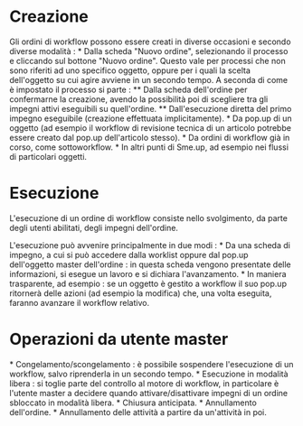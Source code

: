# Creazione

Gli ordini di workflow possono essere creati in diverse occasioni e secondo diverse modalità : 
 \* Dalla scheda "Nuovo ordine", selezionando il processo e cliccando sul bottone "Nuovo ordine". Questo vale per processi che non sono riferiti ad uno specifico oggetto, oppure per i quali la scelta dell'oggetto su cui agire avviene in un secondo tempo. A seconda di come è impostato il processo si parte : 
 \*\* Dalla scheda dell'ordine per confermarne la creazione, avendo la possibilità poi di scegliere tra gli impegni attivi eseguibili su quell'ordine.
 \*\* Dall'esecuzione diretta del primo impegno eseguibile (creazione effettuata implicitamente).
 \* Da pop.up di un oggetto (ad esempio il workflow di revisione tecnica di un articolo potrebbe essere creato dal pop.up dell'articolo stesso).
 \* Da ordini di workflow già in corso, come sottoworkflow.
 \* In altri punti di Sme.up, ad esempio nei flussi di particolari oggetti.

# Esecuzione

L'esecuzione di un ordine di workflow consiste nello svolgimento, da parte degli utenti abilitati, degli impegni dell'ordine.

L'esecuzione può avvenire principalmente in due modi : 
 \* Da una scheda di impegno, a cui si può accedere dalla worklist oppure dal pop.up dell'oggetto master dell'ordine :  in questa scheda vengono presentate delle informazioni, si esegue un lavoro e si dichiara l'avanzamento.
 \* In maniera trasparente, ad esempio :  se un oggetto è gestito a workflow il suo pop.up ritornerà delle azioni (ad esempio la modifica) che, una volta eseguita, faranno avanzare il workflow relativo.

# Operazioni da utente master

 \* Congelamento/scongelamento :  è possibile sospendere l'esecuzione di un workflow, salvo riprenderla in un secondo tempo.
 \* Esecuzione in modalità libera :  si toglie parte del controllo al motore di workflow, in particolare è l'utente master a decidere quando attivare/disattivare impegni di un ordine sbloccato in modalità libera.
 \* Chiusura anticipata.
 \* Annullamento dell'ordine.
 \* Annullamento delle attività a partire da un'attività in poi.


